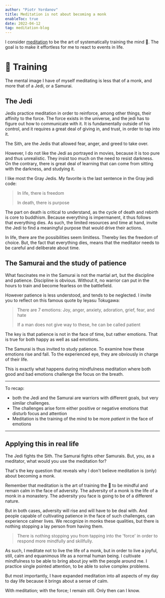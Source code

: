 ```yaml
---
author: "Piotr Yordanov"
title: Meditation is not about becoming a monk
enableToc: true
date: 2022-04-12
tag: meditation-blog
---
```


I consider [meditation](30m0jqb0) to be the art of systematically training the mind 🧠.
The goal is to make it effortless for me to react to events in life.

# 🧠 Training
The mental image I have of myself meditating is less that of a monk, and more that of a Jedi, or a Samurai.

## The Jedi
Jedis practice meditation in order to reinforce, among other things, their affinity to the force.
The force exists in the universe, and the jedi has to figure out how to communicate with it.
It is fundamentally outside of his control, and it requires a great deal of giving in, and trust, in order to tap into it.

The Sith, are the Jedis that allowed fear, anger, and greed to take over.

However, I do not like the Jedi as portrayed in movies, because it is too pure and thus unrealistic.
They insist too much on the need to resist darkness.
On the contrary, there is great deal of learning that can come from sitting with the darkness, and studying it.

I like most the Gray Jedis. My favorite is the last sentence in the Gray jedi code:
> In life, there is freedom
>
> In death, there is purpose

The part on death is critical to understand, as the cycle of death and rebirth is core to buddhism.
Because everything is impermanent, it thus follows that everything dies.
As such, the limited resources and time at hand, invite the Jedi to find a meaningful purpose that would drive their actions.

In life, there are the possibilities seem limitless. Thereby lies the freedom of choice.
But, the fact that everything dies, means that the meditator needs to be careful and deliberate about time.


## The Samurai and the study of patience

What fascinates me in the Samurai is not the martial art, but the discipline and patience.
Discipline is obvious. Without it, no warrior can put in the hours to train and become fearless on the battlefield.

However patience is less understood, and tends to be neglected.
I invite you to reflect on this famous quote by Ieyasu Tokugawa:

> There are 7 emotions: Joy, anger, anxiety, adoration, grief, fear, and hate
>
> If a man does not give way to these, he can be called patient

The key is that patience is not in the face of time, but rather emotions.
That is true for both happy as well as sad emotions.

The Samurai is thus invited to study patience.
To examine how these emotions rise and fall. To the experienced eye, they are obviously in charge of their life.

This is exactly what happens during mindfulness meditation where both good and bad emotions challenge the focus on the breath.


----

To recap:
- both the Jedi and the Samurai are warriors with different goals, but very similar challenges.
- The challenges arise form either positive or negative emotions that disturb focus and attention
- Meditation is the training of the mind to be more *patient* in the face of emotions

----

## Applying this in real life
The Jedi fights the Sith. The Samurai fights other Samurais.
But, you, as a meditator, what would you use the meditation for?

That's the key question that reveals why I don't believe meditation is (only) about becoming a monk.

Remember that meditation is the art of training the 🧠 to be mindful and remain calm in the face of adversity.
The adversity of a monk is the life of a monk in a monastery.
The adversity you face is going to be of a different nature.

But in both cases, adversity will rise and will have to be deal with.
And people capable of cultivating patience in the face of such challenges, can experience calmer lives.
We recognize in monks these qualities, but there is nothing stopping a lay person from having them.

> There is nothing stopping you from tapping into the 'force' in order to respond more mindfully and skillfully.

As such, I meditate not to live the life of a monk, but in order to live a joyful, still, calm and equanimous life as a normal human being.
I cultivate mindfulness to be able to bring about joy with the people around me.
I practice single pointed attention, to be able to solve complex problems.

But most importantly, I have expanded meditation into all aspects of my day to day life because it brings about a sense of calm.

With meditation; with the force; I remain still.
Only then can I know.

